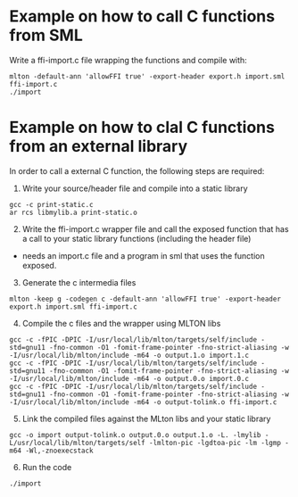 # Example on how to call C functions from SML

Write a ffi-import.c file wrapping the functions and compile with:

```
mlton -default-ann 'allowFFI true' -export-header export.h import.sml ffi-import.c
./import
```

# Example on how to clal C functions from an external library

In order to call a external C function, the following steps are required:

1. Write your source/header file and compile into a static library

```
gcc -c print-static.c
ar rcs libmylib.a print-static.o
```

2. Write the ffi-import.c wrapper file and call the exposed function 
that has a call to your static library functions (including the header 
file)
 
- needs an import.c file and a program in sml that uses the function exposed.

3. Generate the c intermedia files

```
mlton -keep g -codegen c -default-ann 'allowFFI true' -export-header export.h import.sml ffi-import.c
```

4. Compile the c files and the wrapper using MLTON libs

```
gcc -c -fPIC -DPIC -I/usr/local/lib/mlton/targets/self/include -std=gnu11 -fno-common -O1 -fomit-frame-pointer -fno-strict-aliasing -w -I/usr/local/lib/mlton/include -m64 -o output.1.o import.1.c
gcc -c -fPIC -DPIC -I/usr/local/lib/mlton/targets/self/include -std=gnu11 -fno-common -O1 -fomit-frame-pointer -fno-strict-aliasing -w -I/usr/local/lib/mlton/include -m64 -o output.0.o import.0.c
gcc -c -fPIC -DPIC -I/usr/local/lib/mlton/targets/self/include -std=gnu11 -fno-common -O1 -fomit-frame-pointer -fno-strict-aliasing -w -I/usr/local/lib/mlton/include -m64 -o output-tolink.o ffi-import.c
```

5. Link the compiled files against the MLton libs and your static library

```
gcc -o import output-tolink.o output.0.o output.1.o -L. -lmylib -L/usr/local/lib/mlton/targets/self -lmlton-pic -lgdtoa-pic -lm -lgmp -m64 -Wl,-znoexecstack
```

6. Run the code

```
./import
```
